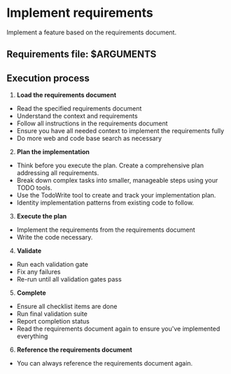 # Implement requirements

Implement a feature based on the requirements document.

## Requirements file: $ARGUMENTS

## Execution process

1. **Load the requirements document**

- Read the specified requirements document
- Understand the context and requirements
- Follow all instructions in the requirements document
- Ensure you have all needed context to implement the requirements fully
- Do more web and code base search as necessary

2. **Plan the implementation**

- Think before you execute the plan. Create a comprehensive plan addressing all requirements.
- Break down complex tasks into smaller, manageable steps using your TODO tools.
- Use the TodoWrite tool to create and track your implementation plan.
- Identity implementation patterns from existing code to follow.

3. **Execute the plan**

- Implement the requirements from the requirements document
- Write the code necessary.

4. **Validate**

- Run each validation gate
- Fix any failures
- Re-run until all validation gates pass

5. **Complete**

- Ensure all checklist items are done
- Run final validation suite
- Report completion status
- Read the requirements document again to ensure you've implemented everything

6. **Reference the requirements document**

- You can always reference the requirements document again.
